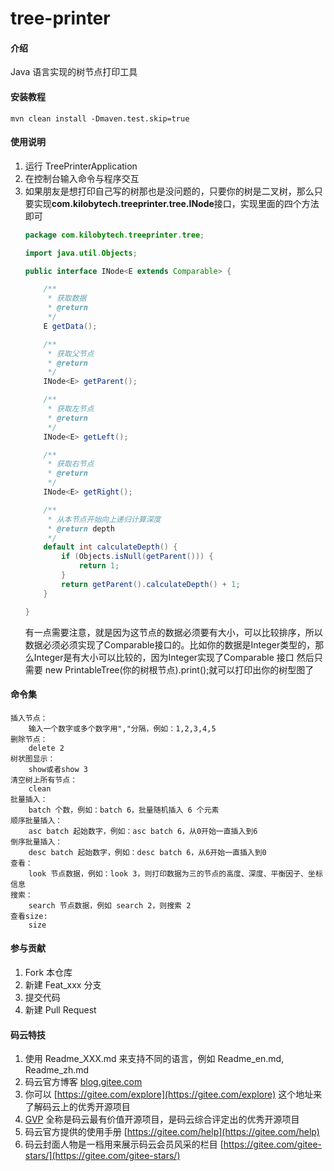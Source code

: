 # tree-printer

#### 介绍
Java 语言实现的树节点打印工具

#### 安装教程

    mvn clean install -Dmaven.test.skip=true

#### 使用说明

1.  运行 TreePrinterApplication
2.  在控制台输入命令与程序交互
3.  如果朋友是想打印自己写的树那也是没问题的，只要你的树是二叉树，那么只要实现**com.kilobytech.treeprinter.tree.INode**接口，实现里面的四个方法即可
    ```java
    package com.kilobytech.treeprinter.tree;
    
    import java.util.Objects;
    
    public interface INode<E extends Comparable> {
    
        /**
         * 获取数据
         * @return
         */
        E getData();
    
        /**
         * 获取父节点
         * @return
         */
        INode<E> getParent();
    
        /**
         * 获取左节点
         * @return
         */
        INode<E> getLeft();
    
        /**
         * 获取右节点
         * @return
         */
        INode<E> getRight();
    
        /**
         * 从本节点开始向上递归计算深度
         * @return depth
         */
        default int calculateDepth() {
            if (Objects.isNull(getParent())) {
                return 1;
            }
            return getParent().calculateDepth() + 1;
        }
    
    }
    ```
    有一点需要注意，就是因为这节点的数据必须要有大小，可以比较排序，所以数据必须必须实现了Comparable接口的。比如你的数据是Integer类型的，那么Integer是有大小可以比较的，因为Integer实现了Comparable 接口
    然后只需要 new PrintableTree(你的树根节点).print();就可以打印出你的树型图了

#### 命令集
    插入节点：
        输入一个数字或多个数字用","分隔，例如：1,2,3,4,5
    删除节点：
        delete 2
    树状图显示：
        show或者show 3
    清空树上所有节点：
        clean
    批量插入：
        batch 个数，例如：batch 6，批量随机插入 6 个元素
    顺序批量插入：
        asc batch 起始数字，例如：asc batch 6，从0开始一直插入到6
    倒序批量插入：
        desc batch 起始数字，例如：desc batch 6，从6开始一直插入到0
    查看：   
        look 节点数据，例如：look 3，则打印数据为三的节点的高度、深度、平衡因子、坐标信息
    搜索：
        search 节点数据，例如 search 2，则搜索 2
    查看size:
        size
        
#### 参与贡献

1.  Fork 本仓库
2.  新建 Feat_xxx 分支
3.  提交代码
4.  新建 Pull Request


#### 码云特技

1.  使用 Readme\_XXX.md 来支持不同的语言，例如 Readme\_en.md, Readme\_zh.md
2.  码云官方博客 [blog.gitee.com](https://blog.gitee.com)
3.  你可以 [https://gitee.com/explore](https://gitee.com/explore) 这个地址来了解码云上的优秀开源项目
4.  [GVP](https://gitee.com/gvp) 全称是码云最有价值开源项目，是码云综合评定出的优秀开源项目
5.  码云官方提供的使用手册 [https://gitee.com/help](https://gitee.com/help)
6.  码云封面人物是一档用来展示码云会员风采的栏目 [https://gitee.com/gitee-stars/](https://gitee.com/gitee-stars/)
